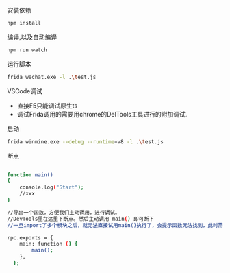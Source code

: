 安装依赖
```sh
npm install
```

编译,以及自动编译
```sh
npm run watch
```

运行脚本
```sh
frida wechat.exe -l .\test.js
```

VSCode调试
- 直接F5只能调试原生ts
- 调试Frida调用的需要用chrome的DelTools工具进行的附加调试.

启动
```sh
frida winmine.exe --debug --runtime=v8 -l .\test.js
```

断点
```sh

function main()
{
    console.log("Start");
    //xxx
}

//导出一个函数，方便我们主动调用，进行调试。
//DevTools里在这里下断点。然后主动调用 main() 即可断下
//一旦import了多个模块之后，就无法直接试用main()执行了，会提示函数无法找到，此时需要用rpc.exports.main()

rpc.exports = {
    main: function () {
        main();
    },
  };
  
```
